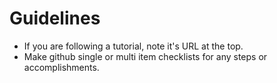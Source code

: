 # Guidelines

* If you are following a tutorial, note it's URL at the top.
* Make github single or multi item checklists for any steps or accomplishments.
